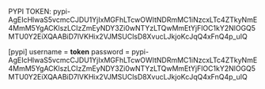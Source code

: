 

PYPI TOKEN:
pypi-AgEIcHlwaS5vcmcCJDU1YjIxMGFhLTcwOWItNDRmMC1iNzcxLTc4ZTkyNmE4MmM5YgACKlszLCIzZmEyNDY3Zi0wNTYzLTQwMmEtYjFlOC1kY2NlOGQ5MTU0Y2EiXQAABiD7lVKHix2VJMSUClsD8XvucLJkjoKcJqQ4xFnQ4p_uIQ

[pypi]
  username = __token__
  password = pypi-AgEIcHlwaS5vcmcCJDU1YjIxMGFhLTcwOWItNDRmMC1iNzcxLTc4ZTkyNmE4MmM5YgACKlszLCIzZmEyNDY3Zi0wNTYzLTQwMmEtYjFlOC1kY2NlOGQ5MTU0Y2EiXQAABiD7lVKHix2VJMSUClsD8XvucLJkjoKcJqQ4xFnQ4p_uIQ
